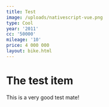 ```yaml
---
title: Test
image: /uploads/nativescript-vue.png
type: Cool
year: '2011'
cc: '50000'
mileage: '10'
price: 4 000 000
layout: bike.html
---
```


# The test item

This is a very good test mate!
